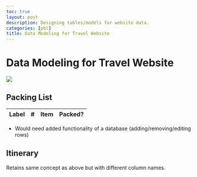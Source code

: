 ```yaml
---
toc: true
layout: post
description: Designing tables/models for website data.
categories: [pbl]
title: Data Modeling for Travel Website
---
```

# Data Modeling for Travel Website

![]({{site.baseurl}}/images/uml.png)

## Packing List
<!-- HTML table fragment for page -->
<table>
  <thead>
  <tr>
    <th>Label</th>
    <th>#</th>
    <th>Item</th>
    <th>Packed?</th>
  </tr>
  </thead>
  <tbody id="result">
    <!-- javascript generated data -->
  </tbody>
</table>

<script>
// prepare HTML result container for new output
const resultContainer = document.getElementById("result");

// define a function to hold data for each item
function Stuff(label, item) {
    this.label = label;
    this.item = item;
}

// define a JSON conversion "method" associated with each item
Stuff.prototype.toJSON = function() {
    const obj = {label: this.label, item: this.item};
    const json = JSON.stringify(obj);  // json/string is useful when passing data on internet
    return json;
}

// define array of students
var stuffs = [ 
    new Stuff("Clothing", "Jacket"),
    new Stuff("Clothing", "Socks"),
    new Stuff("Identification", "Passport"),
    new Stuff("Identification", "Drivers License"),
    new Stuff("Other", "Umbrella"),
    new Stuff("Other", "Hand Sanitizer"),
    new Stuff("Other", "First Aid Kit"),
    new Stuff("Other", "Sunscreen"),
    new Stuff("Technology", "Power Bank"),
    new Stuff("Technology", "Phone Charging Cord"),
    new Stuff("Technology", "Laptop"),
];

function Luggage(stuffs){
    this.luggage = stuffs;
    // build json/string format
    this.json = [];
    this.luggage.forEach(stuff => this.json.push(stuff.toJSON()));
}

// make a 
myLuggage = new Luggage(stuffs);

for (const row of myLuggage.luggage) {
    // tr for each row
    const tr = document.createElement("tr");
    // td for each column
    const label = document.createElement("td");
    const num = document.createElement("td");
    const item = document.createElement("td");
    const packed = document.createElement("td");
    
    // data is specific to the API
    label.innerHTML = row.label;

    // number items in table
    num.innerHTML = myLuggage.luggage.indexOf(row) + 1;
    item.innerHTML = row.item; 

    // checkboxes
    packed.innerHTML += '<input type="checkbox">';
  
    // this build td's into tr
    tr.appendChild(label);
    tr.appendChild(num);
    tr.appendChild(item);
    tr.appendChild(packed);

    // add HTML to container
    resultContainer.appendChild(tr);
}

</script>
- Would need added functionality of a database (adding/removing/editing rows)

## Itinerary
Retains same concept as above but with different column names.